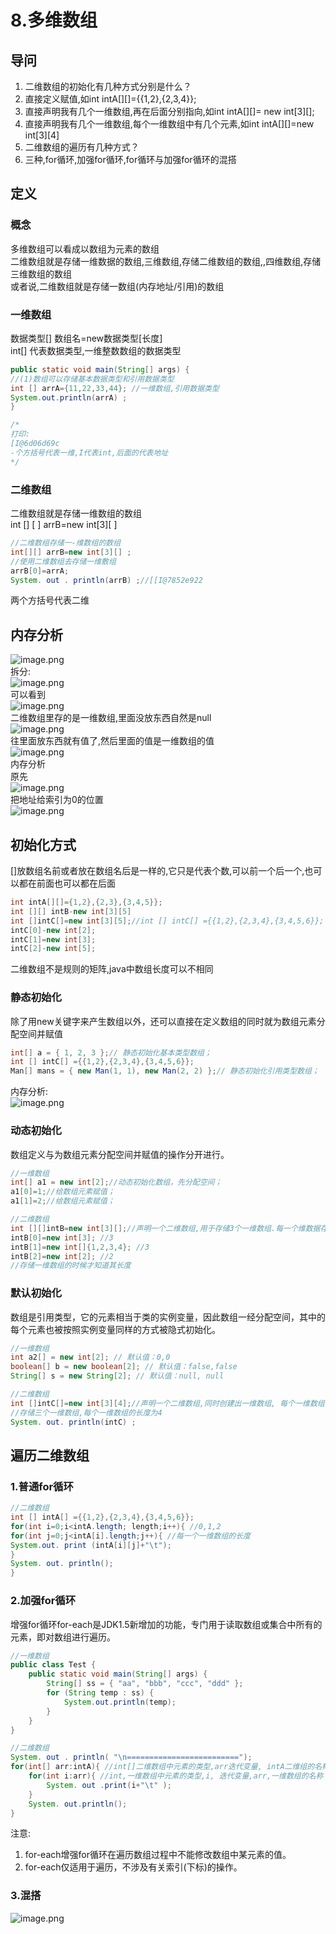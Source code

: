 # 8.多维数组

<a name="VDUK3"></a>
## 导问
1. 二维数组的初始化有几种方式分别是什么？
  1. 直接定义赋值,如int intA[][]={{1,2},{2,3,4}};
  1. 直接声明我有几个一维数组,再在后面分别指向,如int intA[][]= new int[3][];
  1. 直接声明我有几个一维数组,每个一维数组中有几个元素,如int intA[][]=new int[3][4]
2. 二维数组的遍历有几种方式？
  1. 三种,for循环,加强for循环,for循环与加强for循环的混搭

<a name="eNxYA"></a>
## 定义
<a name="QZXGl"></a>
### 概念
多维数组可以看成以数组为元素的数组<br />二维数组就是存储一维数据的数组,三维数组,存储二维数组的数组,,四维数组,存储三维数组的数组<br />或者说,二维数组就是存储一数组(内存地址/引用)的数组
<a name="bGRbp"></a>
### 一维数组
数据类型[] 数组名=new数据类型[长度]<br />int[] 代表数据类型,一维整数数组的数据类型
```java
public static void main(String[] args) {
//(1)数组可以存储基本数据类型和引用数据类型
int [] arrA={11,22,33,44}; //一维数组,引用数据类型
System.out.println(arrA) ;
}

/*
打印:
[I@6d06d69c
-个方括号代表一维,I代表int,后面的代表地址
*/
```
<a name="evXYb"></a>
### 二维数组
二维数组就是存储一维数组的数组<br />int [] [ ] arrB=new int[3][ ]
```java
//二维数组存储一-维数组的数组
int[][] arrB=new int[3][] ;
//使用二维数组去存储一维敷组
arrB[0]=arrA;
System. out . println(arrB) ;//[[I@7852e922
```

两个方括号代表二维

<a name="QBdsm"></a>
## 内存分析
![image.png](https://cdn.nlark.com/yuque/0/2019/png/349894/1560518171829-be69afd2-a176-4eb6-9494-531556a79462.png#align=left&display=inline&height=384&name=image.png&originHeight=767&originWidth=1413&size=80160&status=done&width=706.5)<br />拆分:<br />![image.png](https://cdn.nlark.com/yuque/0/2019/png/349894/1559630973799-fea87e21-854d-49ea-9d7e-e277ae60a2e1.png#align=left&display=inline&height=298&name=image.png&originHeight=372&originWidth=808&size=191650&status=done&width=646.4)<br />可以看到<br />![image.png](https://cdn.nlark.com/yuque/0/2019/png/349894/1559630993290-dc501247-17a5-4f35-a074-002341c36b70.png#align=left&display=inline&height=66&name=image.png&originHeight=82&originWidth=350&size=14497&status=done&width=280)<br />二维数组里存的是一维数组,里面没放东西自然是null<br />![image.png](https://cdn.nlark.com/yuque/0/2019/png/349894/1559631075839-dd97e7ac-13a7-4da4-901c-05cd438b2a5e.png#align=left&display=inline&height=240&name=image.png&originHeight=300&originWidth=709&size=139557&status=done&width=567.2)<br />往里面放东西就有值了,然后里面的值是一维数组的值<br />![image.png](https://cdn.nlark.com/yuque/0/2019/png/349894/1559631126923-502ddc68-e7d2-48e5-998f-2a6690d86d9b.png#align=left&display=inline&height=51&name=image.png&originHeight=64&originWidth=294&size=11398&status=done&width=235.2)<br />内存分析<br />原先<br />![image.png](https://cdn.nlark.com/yuque/0/2019/png/349894/1559631229793-d8229a4c-384a-4e80-812f-1ff61a330b96.png#align=left&display=inline&height=219&name=image.png&originHeight=274&originWidth=430&size=41559&status=done&width=344)<br />把地址给索引为0的位置<br />![image.png](https://cdn.nlark.com/yuque/0/2019/png/349894/1559631333469-bf294299-22a1-4a71-8eaf-48b6d0048f2b.png#align=left&display=inline&height=297&name=image.png&originHeight=279&originWidth=436&size=52680&status=done&width=464)

<a name="YJTEs"></a>
## 初始化方式
[]放数组名前或者放在数组名后是一样的,它只是代表个数,可以前一个后一个,也可以都在前面也可以都在后面
```java
int intA[][]={1,2},{2,3},{3,4,5}};
int [][] intB-new int[3][5]
int []intC[]=new int[3][5];//int [] intC[] ={{1,2},{2,3,4},{3,4,5,6}};
intC[0]-new int[2];
intC[1]=new int[3];
intC[2]-new int[5];
```
二维数组不是规则的矩阵,java中数组长度可以不相同
<a name="OyJd3"></a>
### 静态初始化
除了用new关键字来产生数组以外，还可以直接在定义数组的同时就为数组元素分配空间并赋值
```java
int[] a = { 1, 2, 3 };// 静态初始化基本类型数组；
int [] intC[] ={{1,2},{2,3,4},{3,4,5,6}};
Man[] mans = { new Man(1, 1), new Man(2, 2) };// 静态初始化引用类型数组；
```
内存分析:<br />![image.png](https://cdn.nlark.com/yuque/0/2019/png/349894/1559631591091-450b993b-518c-41ff-9740-7a53f7aa3d7d.png#align=left&display=inline&height=282&name=image.png&originHeight=171&originWidth=196&size=24892&status=done&width=323)
<a name="6JHbu"></a>
### 动态初始化
数组定义与为数组元素分配空间并赋值的操作分开进行。
```java
//一维数组
int[] a1 = new int[2];//动态初始化数组，先分配空间；
a1[0]=1;//给数组元素赋值；
a1[1]=2;//给数组元素赋值；

//二维数组
int [][]intB=new int[3][];//声明一个二维数组,用于存储3个一维数组.每一个维数据存多少个数组.不知道
intB[0]=new int[3]; //3
intB[1]=new int[]{1,2,3,4}; //3
intB[2]=new int[2]; //2
//存储一维数组的时候才知道其长度
```

<a name="ipEip"></a>
### 默认初始化<br />
数组是引用类型，它的元素相当于类的实例变量，因此数组一经分配空间，其中的每个元素也被按照实例变量同样的方式被隐式初始化。
```java
//一维数组
int a2[] = new int[2]; // 默认值：0,0
boolean[] b = new boolean[2]; // 默认值：false,false
String[] s = new String[2]; // 默认值：null, null

//二维数组
int []intC[]=new int[3][4];//声明一个二维数组,同时创建出一维数组, 每个一维数组的长度均相同
//存储三个一维数组,每个一维数组的长度为4
System. out. println(intC) ;
```


<a name="vqVoo"></a>
## 遍历二维数组

<a name="5eEnh"></a>
### 1.普通for循环
```java
//二维数组
int [] intA[] ={{1,2},{2,3,4},{3,4,5,6}};
for(int i=0;i<intA.length; length;i++){ //0,1,2
for(int j=0;j<intA[i].length;j++){ //每一个一维数组的长度
System.out. print (intA[i][j]+"\t");
}
System. out. println();
}
```

<a name="f6JrR"></a>
### 2.加强for循环
增强for循环for-each是JDK1.5新增加的功能，专门用于读取数组或集合中所有的元素，即对数组进行遍历。
```java
//一维数组
public class Test {
    public static void main(String[] args) {
        String[] ss = { "aa", "bbb", "ccc", "ddd" };
        for (String temp : ss) {
            System.out.println(temp);
        }
    }
}

//二维数组
System. out . println( "\n=========================");
for(int[] arr:intA){ //int[]二维数组中元素的类型,arr迭代变量, intA二维组的名称
    for(int i:arr){ //int,一维数组中元素的类型,i, 迭代变量,arr,一维数组的名称
        System. out .print(i+"\t" );
    }
    System. out.println();
}
```
注意:

1. for-each增强for循环在遍历数组过程中不能修改数组中某元素的值。
1. for-each仅适用于遍历，不涉及有关索引(下标)的操作。


<a name="xDDMq"></a>
### 3.混搭
![image.png](https://cdn.nlark.com/yuque/0/2019/png/349894/1559632112308-4efc906a-175a-4a1b-abbf-cac023f8c30c.png#align=left&display=inline&height=273&name=image.png&originHeight=341&originWidth=694&size=218909&status=done&width=555.2)



